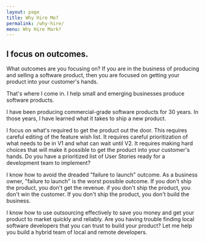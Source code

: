 ```yaml
---
layout: page
title: Why Hire Me?
permalink: /why-hire/
menu: Why Hire Mark?
---
```


## I focus on outcomes.

What outcomes are you focusing on? If you are in the business of producing and selling a software product, then you are focused on getting your product into your customer's hands.

That's where I come in. I help small and emerging businesses produce software products.

I have been producing commercial-grade software products for 30 years. In those years, I have learned what it takes to ship a new product.

I focus on what's required to get the product out the door. This requires careful editing of the feature wish list. It requires careful prioritization of what needs to be in V1 and what can wait until V2. It requires making hard choices that will make it possible to get the product into your customer's hands. Do you have a prioritized list of User Stories ready for a development team to implement?

I know how to avoid the dreaded "failure to launch" outcome. As a business owner, "failure to launch" is the worst possible outcome. If you don't ship the product, you don't get the revenue. if you don't ship the product, you don't win the customer. If you don't ship the product, you don't build the business.

I know how to use outsourcing effectively to save you money and get your product to market quickly and reliably. Are you having trouble finding local software developers that you can trust to build your product? Let me help you build a hybrid team of local and remote developers. 

